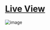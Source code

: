 # [Live View](https://pailodzeecom.netlify.app/)

![image](https://github.com/shotapailodze/E-Commerce/assets/55694002/19fa4405-e0f1-489e-b6a2-38a45d52a020)
